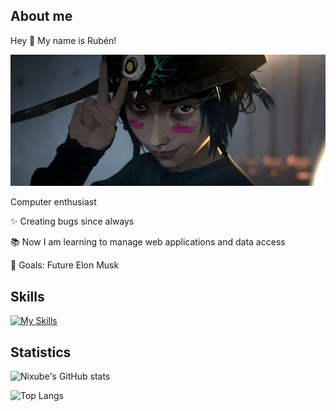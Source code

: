 ## About me

Hey 👋 My name is Rubén!

![background](media/background.jpg)

Computer enthusiast

✨ Creating bugs since always

📚 Now I am learning to manage web applications and data access

🎯 Goals: Future Elon Musk

## Skills

[![My Skills](https://skillicons.dev/icons?i=js,ts,nodejs,docker,debian,linux,java,mongodb,sqlite,mysql,nginx&perline=10)](https://skillicons.dev)

## Statistics

![Nixube's GitHub stats](https://github-readme-stats.vercel.app/api?username=Nixube&show_icons=true&theme=radical)

![Top Langs](https://github-readme-stats.vercel.app/api/top-langs/?username=Nixube&layout=donut&theme=radical&exclude_repo=eclipse-workspace-dam)
